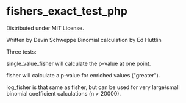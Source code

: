 # fishers_exact_test_php

Distributed under MIT License.

Written by Devin Schweppe
Binomial calculation by Ed Huttlin

Three tests:

single_value_fisher will calculate the p-value at one point.

fisher will calculate a p-value for enriched values ("greater").

log_fisher is that same as fisher, but can be used for very large/small binomial coefficient calculations (n > 20000).
